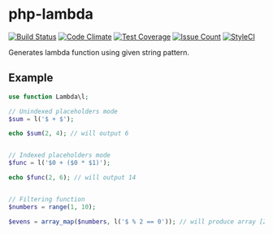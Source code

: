 # php-lambda
[![Build Status](https://travis-ci.org/pldin601/php-lambda.svg?branch=master)](https://travis-ci.org/pldin601/php-lambda)
[![Code Climate](https://codeclimate.com/github/pldin601/php-lambda/badges/gpa.svg)](https://codeclimate.com/github/pldin601/php-lambda)
[![Test Coverage](https://codeclimate.com/github/pldin601/php-lambda/badges/coverage.svg)](https://codeclimate.com/github/pldin601/php-lambda/coverage)
[![Issue Count](https://codeclimate.com/github/pldin601/php-lambda/badges/issue_count.svg)](https://codeclimate.com/github/pldin601/php-lambda)
[![StyleCI](https://styleci.io/repos/60102687/shield?branch=master)](https://styleci.io/repos/60102687)

Generates lambda function using given string pattern.

## Example
```php
use function Lambda\l;

// Unindexed placeholders mode
$sum = l('$ + $');

echo $sum(2, 4); // will output 6


// Indexed placeholders mode
$func = l('$0 + ($0 * $1)');

echo $func(2, 6); // will output 14


// Filtering function
$numbers = range(1, 10);

$evens = array_map($numbers, l('$ % 2 == 0')); // will produce array [2, 4, 6, 8, 10]
```
